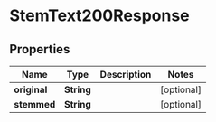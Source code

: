 

# StemText200Response

## Properties

Name | Type | Description | Notes
------------ | ------------- | ------------- | -------------
**original** | **String** |  |  [optional]
**stemmed** | **String** |  |  [optional]




